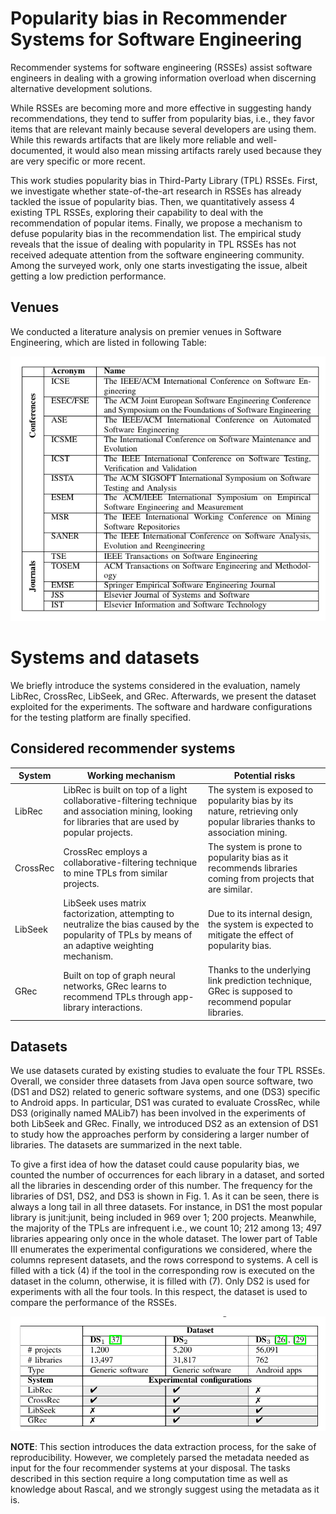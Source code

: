 # Popularity bias in Recommender Systems for Software Engineering

Recommender systems for software engineering (RSSEs) assist software engineers in dealing with a growing information overload when discerning alternative development solutions. 

While RSSEs are becoming more and more effective in suggesting handy recommendations, they tend to suffer from popularity bias, i.e., they favor items that are relevant mainly because several developers are using them. While this rewards artifacts that  are likely more reliable and well-documented, it would also mean missing artifacts rarely used because they are very specific or more recent. 

This work studies popularity bias in Third-Party Library (TPL) RSSEs. First, we investigate whether state-of-the-art research in RSSEs has already tackled the issue of popularity bias. Then, we quantitatively assess 4 existing TPL RSSEs, exploring their capability to deal with the recommendation of popular items. Finally, we propose a mechanism to defuse popularity bias in the recommendation list. The empirical study reveals that the issue of dealing with popularity in TPL RSSEs has not received adequate attention from the software engineering community. Among the surveyed work, only one starts investigating the issue, albeit getting a low prediction performance.

## Venues
We conducted a literature analysis on premier venues in Software Engineering, which are listed in following Table:

![Venues table](venue_table.png)

# Systems and datasets

We briefly introduce the systems considered in the evaluation, namely LibRec, CrossRec, LibSeek, and GRec. Afterwards, we present the dataset exploited for the
experiments. The software and hardware configurations for the testing platform are finally specified.

## Considered recommender systems

| System                                    | Working mechanism                                                                                                                                                                                                                                                                       | Potential risks                                                                                                                                                                                                                        |
|----------------------------------------------------|--------------------------------------------------------------------------------------------------------------------------------------------------------------------------------------------------------------------------------------------------------------------------------------------------|-------------------------------------------------------------------------------------------------------------------------------------------------------------------------------------------------------------------------------------------------|
| LibRec                       | LibRec is built on top of a light collaborative-filtering technique and association mining, looking for libraries that are used by popular projects. | The system is exposed to popularity bias by its nature, retrieving only popular libraries thanks to association mining.                                     |
| CrossRec          | CrossRec employs a collaborative-filtering technique to mine TPLs from similar projects.| The system is prone to popularity bias as it recommends libraries coming from projects that are similar. |
| LibSeek  | LibSeek uses matrix factorization, attempting to neutralize the bias caused by the popularity of TPLs by means of an adaptive weighting mechanism.| Due to its internal design, the system is expected to mitigate the effect of popularity bias. 
| GRec  | Built on top of graph neural networks, GRec learns to recommend TPLs through app-library interactions.| Thanks to the underlying link prediction technique, GRec is supposed to recommend popular libraries. 



## Datasets 
We use datasets curated by
existing studies to evaluate the four TPL RSSEs. Overall, we
consider three datasets from Java open source software, two
(DS1 and DS2) related to generic software systems, and one
(DS3) specific to Android apps. In particular, DS1 was curated
to evaluate CrossRec, while DS3 (originally named MALib7)
has been involved in the experiments of both LibSeek and
GRec. Finally, we introduced DS2 as an extension of DS1
to study how the approaches perform by considering a larger
number of libraries. The datasets are summarized in the next table.

To give a first idea of how the dataset could cause popularity
bias, we counted the number of occurrences for each library
in a dataset, and sorted all the libraries in descending order of
this number. The frequency for the libraries of DS1, DS2, and
DS3 is shown in Fig. 1. As it can be seen, there is always a
long tail in all three datasets. For instance, in DS1 the most
popular library is junit:junit, being included in 969 over 1; 200
projects. Meanwhile, the majority of the TPLs are infrequent
i.e., we count 10; 212 among 13; 497 libraries appearing only
once in the whole dataset.
The lower part of Table III enumerates the experimental
configurations we considered, where the columns represent
datasets, and the rows correspond to systems. A cell is filled
with a tick (4) if the tool in the corresponding row is executed
on the dataset in the column, otherwise, it is filled with (7).
Only DS2 is used for experiments with all the four tools. In
this respect, the dataset is used to compare the performance
of the RSSEs.

![Venues table](datasets.png)

**NOTE**: This section introduces the data extraction process, for the
sake of reproducibility. However, we completely parsed the metadata
needed as input for the four recommender systems at your disposal. The
tasks described in this section require a long computation time as well
as knowledge about Rascal, and we strongly suggest using the metadata as
it is.
